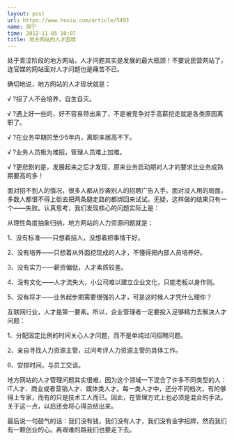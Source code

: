 ```yaml
---
layout: post
url: https://www.huxiu.com/article/5493
name: 周宁
time: 2012-11-05 10:07
title: 地方网站的人才困境
---
```

处于青涩阶段的地方网站，人才问题其实是发展的最大瓶颈！不要说民营网站了，连官媒的网站面对人才问题也是痛苦不已。

确切地说，地方网站的人才现状就是：

√ ?招了人不会培养，自生自灭。

√ ?遇上好一些的，好不容易带出来了，不是被竞争对手高薪挖走就是各类原因离职了。

√ ?在业务早期的至少5年内，离职率居高不下。

√ ?业务人员极为难招，管理人员难上加难。

√ ?更悲剧的是，发展起来之后才发现，原来业务启动期对人才的要求比业务成熟期要高的多！

面对招不到人的情况，很多人都从抄袭别人的招聘广告入手。面对没人用的局面，多数人都恨不得上街去把两条腿走路的都绑回来试试。无疑，这样做的结果只有一个——失败。认真思考，我们发现核心的问题实际上是：

从理性角度抽象归纳，地方网站的人力资源问题就是：

1、没有标准——只想着招人，没想着把事情干好。

2、没有培养——只想着从外面挖现成的人才，不懂得把内部人员培养好。

3、没有实力——薪资偏低，人才素质较差。

4、没有文化——人才流失大，小公司难以建立企业文化，只能老板以身作则。

5、没有将才——业务起步期需要很强的人才，可是这时候人才凭什么理你？

互联网行业，人才是第一要素。所以，企业管理者一定要投入足够精力去解决人才问题：

1、分配固定比例的时间关心人才问题，而不是单纯过问招聘问题。

2、亲自寻找人力资源主管，过问考评人力资源主管的具体工作。

6、安排时间，与员工交谈。

地方网站的人才管理问题其实很难，因为这个领域一下混合了许多不同类型的人：IT人才、商业或者营销人才、媒体类人才。每一类人才中，还分不同档次，有的够得上专家，而有的只是技术工人而已。因此，在管理方式上也必须是混合的手法。关于这一点，以后还会将心得总结出来。

最后说一句鼓气的话：我们没有钱，我们没有人才，我们没有金字招牌，然而我们有一颗创业的心。再艰难的路我们也要走下去。

